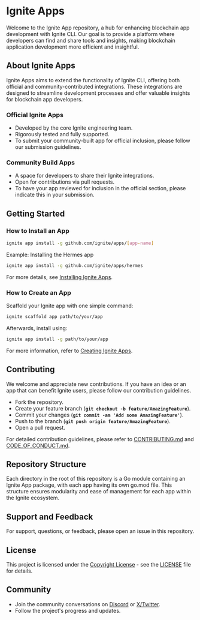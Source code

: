 # **Ignite Apps**

Welcome to the Ignite App repository, a hub for enhancing blockchain app development with Ignite CLI. Our goal is to provide a platform where developers can find and share tools and insights, making blockchain application development more efficient and insightful.

## **About Ignite Apps**

Ignite Apps aims to extend the functionality of Ignite CLI, offering both official and community-contributed integrations. These integrations are designed to streamline development processes and offer valuable insights for blockchain app developers.

### **Official Ignite Apps**

- Developed by the core Ignite engineering team.
- Rigorously tested and fully supported.
- To submit your community-built app for official inclusion, please follow our submission guidelines.

### **Community Build Apps**

- A space for developers to share their Ignite integrations.
- Open for contributions via pull requests.
- To have your app reviewed for inclusion in the official section, please indicate this in your submission.

## **Getting Started**

### **How to Install an App**

```bash
ignite app install -g github.com/ignite/apps/[app-name]
```

Example: Installing the Hermes app

```bash
ignite app install -g github.com/ignite/apps/hermes
```

For more details, see [Installing Ignite Apps](https://docs.ignite.com/apps/using-apps).

### **How to Create an App**

Scaffold your Ignite app with one simple command:

```bash
ignite scaffold app path/to/your/app
```

Afterwards, install using:

```bash
ignite app install -g path/to/your/app
```

For more information, refer to [Creating Ignite Apps](https//docs.ignite.com/apps/developing-apps).

## **Contributing**

We welcome and appreciate new contributions. If you have an idea or an app that can benefit Ignite users, please follow our contribution guidelines.

- Fork the repository.
- Create your feature branch (**`git checkout -b feature/AmazingFeature`**).
- Commit your changes (**`git commit -am 'Add some AmazingFeature'`**).
- Push to the branch (**`git push origin feature/AmazingFeature`**).
- Open a pull request.

For detailed contribution guidelines, please refer to [CONTRIBUTING.md](CONTRIBUTING.md) and [CODE_OF_CONDUCT.md](CODE_OF_CONDUCT.md).

## **Repository Structure**

Each directory in the root of this repository is a Go module containing an Ignite App package, with each app having its own go.mod file. This structure ensures modularity and ease of management for each app within the Ignite ecosystem.

## **Support and Feedback**

For support, questions, or feedback, please open an issue in this repository.

## **License**

This project is licensed under the [Copyright License](LICENSE) - see the [LICENSE](LICENSE) file for details.

## **Community**

- Join the community conversations on [Discord](https://discord.com/invite/ignite) or [X/Twitter](https://twitter.com/ignite).
- Follow the project's progress and updates.
